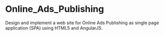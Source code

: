 # Online_Ads_Publishing
Design and implement a web site for Online Ads Publishing as single page application (SPA) using HTML5 and AngularJS. 
